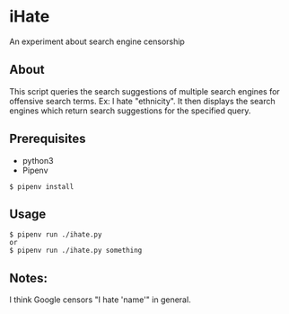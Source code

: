 # iHate
An experiment about search engine censorship

## About
This script queries the search suggestions of multiple search engines
for offensive search terms. Ex: I hate "ethnicity". It then displays
the search engines which return search suggestions for the specified
query.

## Prerequisites
* python3
* Pipenv
```
$ pipenv install
```

## Usage
```
$ pipenv run ./ihate.py
or
$ pipenv run ./ihate.py something
```

## Notes:
I think Google censors "I hate 'name'" in general.
